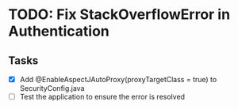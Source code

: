 # TODO: Fix StackOverflowError in Authentication

## Tasks
- [x] Add @EnableAspectJAutoProxy(proxyTargetClass = true) to SecurityConfig.java
- [ ] Test the application to ensure the error is resolved
